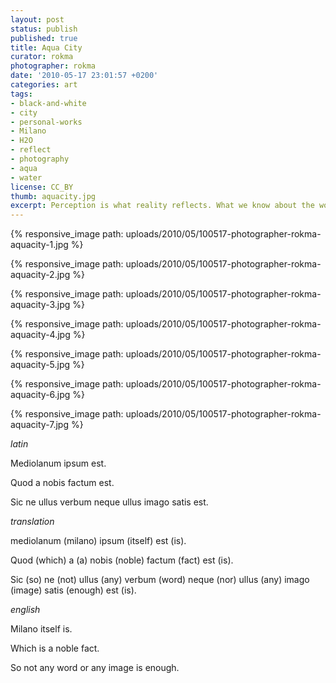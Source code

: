 ```yaml
---
layout: post
status: publish
published: true
title: Aqua City
curator: rokma
photographer: rokma
date: '2010-05-17 23:01:57 +0200'
categories: art
tags:
- black-and-white
- city
- personal-works
- Milano
- H2O
- reflect
- photography
- aqua
- water
license: CC_BY
thumb: aquacity.jpg
excerpt: Perception is what reality reflects. What we know about the world has come to us bouncing his way into our senses.
---
```


{% responsive_image path: uploads/2010/05/100517-photographer-rokma-aquacity-1.jpg %}

{% responsive_image path: uploads/2010/05/100517-photographer-rokma-aquacity-2.jpg %}

{% responsive_image path: uploads/2010/05/100517-photographer-rokma-aquacity-3.jpg %}

{% responsive_image path: uploads/2010/05/100517-photographer-rokma-aquacity-4.jpg %}

{% responsive_image path: uploads/2010/05/100517-photographer-rokma-aquacity-5.jpg %}

{% responsive_image path: uploads/2010/05/100517-photographer-rokma-aquacity-6.jpg %}

{% responsive_image path: uploads/2010/05/100517-photographer-rokma-aquacity-7.jpg %}



_latin_

Mediolanum ipsum est.

Quod a nobis factum est.

Sic ne ullus verbum neque ullus imago satis est.


_translation_

mediolanum (milano) ipsum (itself) est (is).

Quod (which) a (a) nobis (noble) factum (fact) est (is).

Sic (so) ne (not) ullus (any) verbum (word) neque (nor) ullus (any) imago (image)  satis (enough) est (is).


_english_

Milano itself is.

Which is a noble fact.

So not any word or any image is enough.
